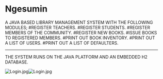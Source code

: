 # Ngesumin
A JAVA BASED LIBRARY MANAGEMENT SYSTEM WITH THE FOLLOWING MODULES;
#REGISTER TEACHERS.
#REGISTER STUDENTS.
#REGISTER MEMBERS OF THE COMMUNITY.
#REGISTER NEW BOOKS.
#ISSUE BOOKS TO REGISTERED MEMBERS.
#PRINT OUT BOOK INVENTORY.
#PRINT OUT A LIST OF USERS.
#PRINT OUT A LIST OF DEFAULTERS.
************************************
THE SYSTEM RUNS ON THE JAVA PLATFORM AND AN EMBEDDED H2 DATABASE.

![Login.jpg](https://images.zenhubusercontent.com/5f5a1ba4d9cf66f62a0c38b8/6b45e95c-f645-4ae1-ad57-0d66d350ea8b)![Login.jpg](https://images.zenhubusercontent.com/5f5a1ba4d9cf66f62a0c38b8/6008bc20-05fe-4e46-a013-ac6e3ebca836)


